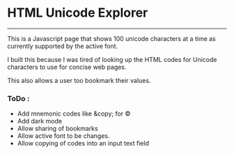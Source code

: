 # HTML Unicode Explorer 
---
This is a Javascript page that shows 100 unicode characters at a time as currently supported by the active font. 

I built this because I was tired of looking up the HTML codes for Unicode characters to use for concise web pages. 

This also allows a user too bookmark their values.

### ToDo :


- Add mnemonic codes like &amp;copy; for &copy;
- Add dark mode
- Allow sharing of bookmarks
- Allow active font to be changes.
- Allow copying of codes into an input text field